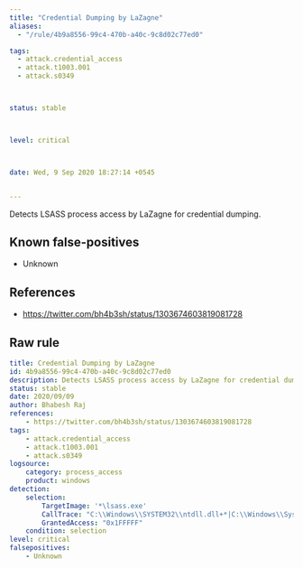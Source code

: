 ```yaml
---
title: "Credential Dumping by LaZagne"
aliases:
  - "/rule/4b9a8556-99c4-470b-a40c-9c8d02c77ed0"

tags:
  - attack.credential_access
  - attack.t1003.001
  - attack.s0349



status: stable



level: critical



date: Wed, 9 Sep 2020 18:27:14 +0545


---
```


Detects LSASS process access by LaZagne for credential dumping.

<!--more-->


## Known false-positives

* Unknown



## References

* https://twitter.com/bh4b3sh/status/1303674603819081728


## Raw rule
```yaml
title: Credential Dumping by LaZagne
id: 4b9a8556-99c4-470b-a40c-9c8d02c77ed0
description: Detects LSASS process access by LaZagne for credential dumping.
status: stable
date: 2020/09/09
author: Bhabesh Raj
references:
    - https://twitter.com/bh4b3sh/status/1303674603819081728
tags:
    - attack.credential_access
    - attack.t1003.001
    - attack.s0349
logsource:
    category: process_access
    product: windows
detection:
    selection: 
        TargetImage: '*\lsass.exe'
        CallTrace: "C:\\Windows\\SYSTEM32\\ntdll.dll+*|C:\\Windows\\System32\\KERNELBASE.dll+*_ctypes.pyd+*python27.dll+*"
        GrantedAccess: "0x1FFFFF"
    condition: selection
level: critical
falsepositives:
    - Unknown

```
